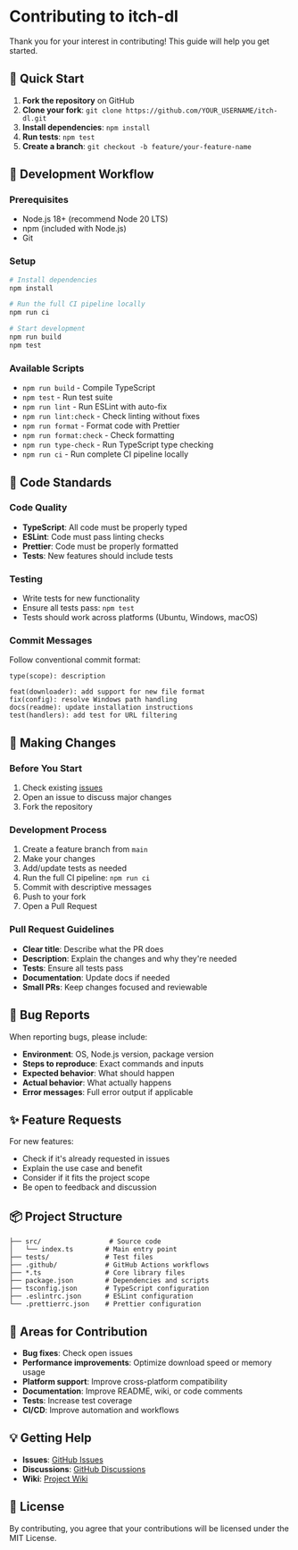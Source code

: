 # Contributing to itch-dl

Thank you for your interest in contributing! This guide will help you get
started.

## 🚀 Quick Start

1. **Fork the repository** on GitHub
2. **Clone your fork**: `git clone https://github.com/YOUR_USERNAME/itch-dl.git`
3. **Install dependencies**: `npm install`
4. **Run tests**: `npm test`
5. **Create a branch**: `git checkout -b feature/your-feature-name`

## 🧪 Development Workflow

### Prerequisites

- Node.js 18+ (recommend Node 20 LTS)
- npm (included with Node.js)
- Git

### Setup

```bash
# Install dependencies
npm install

# Run the full CI pipeline locally
npm run ci

# Start development
npm run build
npm test
```

### Available Scripts

- `npm run build` - Compile TypeScript
- `npm test` - Run test suite
- `npm run lint` - Run ESLint with auto-fix
- `npm run lint:check` - Check linting without fixes
- `npm run format` - Format code with Prettier
- `npm run format:check` - Check formatting
- `npm run type-check` - Run TypeScript type checking
- `npm run ci` - Run complete CI pipeline locally

## 📝 Code Standards

### Code Quality

- **TypeScript**: All code must be properly typed
- **ESLint**: Code must pass linting checks
- **Prettier**: Code must be properly formatted
- **Tests**: New features should include tests

### Testing

- Write tests for new functionality
- Ensure all tests pass: `npm test`
- Tests should work across platforms (Ubuntu, Windows, macOS)

### Commit Messages

Follow conventional commit format:

```
type(scope): description

feat(downloader): add support for new file format
fix(config): resolve Windows path handling
docs(readme): update installation instructions
test(handlers): add test for URL filtering
```

## 🔧 Making Changes

### Before You Start

1. Check existing [issues](https://github.com/Wal33D/itch-dl/issues)
2. Open an issue to discuss major changes
3. Fork the repository

### Development Process

1. Create a feature branch from `main`
2. Make your changes
3. Add/update tests as needed
4. Run the full CI pipeline: `npm run ci`
5. Commit with descriptive messages
6. Push to your fork
7. Open a Pull Request

### Pull Request Guidelines

- **Clear title**: Describe what the PR does
- **Description**: Explain the changes and why they're needed
- **Tests**: Ensure all tests pass
- **Documentation**: Update docs if needed
- **Small PRs**: Keep changes focused and reviewable

## 🐛 Bug Reports

When reporting bugs, please include:

- **Environment**: OS, Node.js version, package version
- **Steps to reproduce**: Exact commands and inputs
- **Expected behavior**: What should happen
- **Actual behavior**: What actually happens
- **Error messages**: Full error output if applicable

## ✨ Feature Requests

For new features:

- Check if it's already requested in issues
- Explain the use case and benefit
- Consider if it fits the project scope
- Be open to feedback and discussion

## 📦 Project Structure

```
├── src/                 # Source code
│   └── index.ts        # Main entry point
├── tests/              # Test files
├── .github/            # GitHub Actions workflows
├── *.ts                # Core library files
├── package.json        # Dependencies and scripts
├── tsconfig.json       # TypeScript configuration
├── .eslintrc.json      # ESLint configuration
└── .prettierrc.json    # Prettier configuration
```

## 🎯 Areas for Contribution

- **Bug fixes**: Check open issues
- **Performance improvements**: Optimize download speed or memory usage
- **Platform support**: Improve cross-platform compatibility
- **Documentation**: Improve README, wiki, or code comments
- **Tests**: Increase test coverage
- **CI/CD**: Improve automation and workflows

## 💡 Getting Help

- **Issues**: [GitHub Issues](https://github.com/Wal33D/itch-dl/issues)
- **Discussions**:
  [GitHub Discussions](https://github.com/Wal33D/itch-dl/discussions)
- **Wiki**: [Project Wiki](https://github.com/Wal33D/itch-dl/wiki)

## 📄 License

By contributing, you agree that your contributions will be licensed under the
MIT License.
